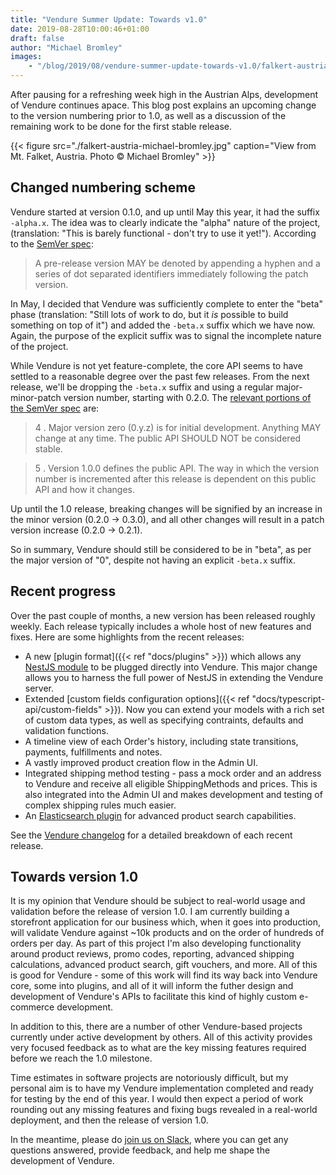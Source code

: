 ```yaml
---
title: "Vendure Summer Update: Towards v1.0"
date: 2019-08-28T10:00:46+01:00
draft: false
author: "Michael Bromley"
images: 
    - "/blog/2019/08/vendure-summer-update-towards-v1.0/falkert-austria-michael-bromley.jpg"
---
```


After pausing for a refreshing week high in the Austrian Alps, development of Vendure continues apace. This blog post explains an upcoming change to the version numbering prior to 1.0, as well as a discussion of the remaining work to be done for the first stable release.

{{< figure src="./falkert-austria-michael-bromley.jpg" caption="View from Mt. Falket, Austria. Photo © Michael Bromley" >}}

## Changed numbering scheme

Vendure started at version 0.1.0, and up until May this year, it had the suffix `-alpha.x`. The idea was to clearly indicate the "alpha" nature of the project, (translation: "This is barely functional - don't try to use it yet!"). According to the [SemVer spec](https://semver.org/):

> A pre-release version MAY be denoted by appending a hyphen and a series of dot separated identifiers immediately following the patch version. 

In May, I decided that Vendure was sufficiently complete to enter the "beta" phase (translation: "Still lots of work to do, but it *is* possible to build something on top of it") and added the `-beta.x` suffix which we have now. Again, the purpose of the explicit suffix was to signal the incomplete nature of the project.

While Vendure is not yet feature-complete, the core API seems to have settled to a reasonable degree over the past few releases. From the next release, we'll be dropping the `-beta.x` suffix and using a regular major-minor-patch version number, starting with 0.2.0. The [relevant portions of the SemVer spec](https://semver.org/#spec-item-4) are:

> 4 . Major version zero (0.y.z) is for initial development. Anything MAY change at any time. The public API SHOULD NOT be considered stable.

> 5 . Version 1.0.0 defines the public API. The way in which the version number is incremented after this release is dependent on this public API and how it changes.

Up until the 1.0 release, breaking changes will be signified by an increase in the minor version (0.2.0 -> 0.3.0), and all other changes will result in a patch version increase (0.2.0 -> 0.2.1).

So in summary, Vendure should still be considered to be in "beta", as per the major version of "0", despite not having an explicit `-beta.x` suffix. 

## Recent progress

Over the past couple of months, a new version has been released roughly weekly. Each release typically includes a whole host of new features and fixes. Here are some highlights from the recent releases:

* A new [plugin format]({{< ref "docs/plugins" >}}) which allows any [NestJS module](https://docs.nestjs.com/modules) to be plugged directly into Vendure. This major change allows you to harness the full power of NestJS in extending the Vendure server.
* Extended [custom fields configuration options]({{< ref "docs/typescript-api/custom-fields" >}}). Now you can extend your models with a rich set of custom data types, as well as specifying contraints, defaults and validation functions.
* A timeline view of each Order's history, including state transitions, payments, fulfillments and notes.
* A vastly improved product creation flow in the Admin UI.
* Integrated shipping method testing - pass a mock order and an address to Vendure and receive all eligible ShippingMethods and prices. This is also integrated into the Admin UI and makes development and testing of complex shipping rules much easier.  
* An [Elasticsearch plugin](https://www.vendure.io/docs/plugins/elasticsearch-plugin/) for advanced product search capabilities.

See the [Vendure changelog](https://github.com/vendure-ecommerce/vendure/blob/master/CHANGELOG.md) for a detailed breakdown of each recent release.

## Towards version 1.0

It is my opinion that Vendure should be subject to real-world usage and validation before the release of version 1.0. I am currently building a storefront application for our business which, when it goes into production, will validate Vendure against ~10k products and on the order of hundreds of orders per day. As part of this project I'm also developing functionality around product reviews, promo codes, reporting, advanced shipping calculations, advanced product search, gift vouchers, and more. All of this is good for Vendure - some of this work will find its way back into Vendure core, some into plugins, and all of it will inform the futher design and development of Vendure's APIs to facilitate this kind of highly custom e-commerce development.

In addition to this, there are a number of other Vendure-based projects currently under active development by others. All of this activity provides very focused feedback as to what are the key missing features required before we reach the 1.0 milestone.

Time estimates in software projects are notoriously difficult, but my personal aim is to have my Vendure implementation completed and ready for testing by the end of this year. I would then expect a period of work rounding out any missing features and fixing bugs revealed in a real-world deployment, and then the release of version 1.0.

In the meantime, please do [join us on Slack](https://join.slack.com/t/vendure-ecommerce/shared_invite/enQtNzA1NTcyMDY3NTg0LTMzZGQzNDczOWJiMTU2YjAyNWJlMzdmZGE3ZDY5Y2RjMGYxZWNlYTI4NmU4Y2Q1MDNlYzE4MzQ5ODcyYTdmMGU), where you can get any questions answered, provide feedback, and help me shape the development of Vendure.
